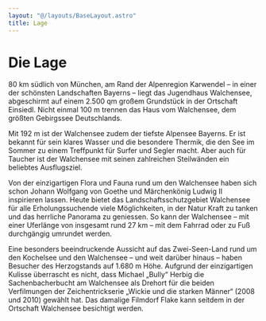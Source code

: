```yaml
---
layout: "@/layouts/BaseLayout.astro"
title: Lage
---
```


# Die Lage

80 km südlich von München, am Rand der Alpenregion Karwendel – in einer der schönsten Land­schaften Bayerns – liegt das Jugendhaus Walchensee, abgeschirmt auf einem 2.500 qm großem Grund­stück in der Ortschaft Einsiedl. Nicht einmal 100 m trennen das Haus vom Walchen­see, dem größten Gebirgssee Deutschlands.

Mit 192 m ist der Walchensee zudem der tiefste Alpensee Bayerns. Er ist bekannt für sein klares Wasser und die besondere Thermik, die den See im Sommer zu einem Treffpunkt für Surfer und Segler macht. Aber auch für Taucher ist der Walchensee mit seinen zahlreichen Steilwänden ein beliebtes Ausflugsziel.

Von der einzigartigen Flora und Fauna rund um den Walchensee haben sich schon Johann Wolfgang von Goethe und Märchenkönig Ludwig II inspirieren lassen. Heute bietet das Landschaftsschutzgebiet Walchensee für alle Erholungssuchende viele Möglichkeiten, in der Natur Kraft zu tanken und das herrliche Panorama zu geniessen. So kann der Walchensee – mit einer Uferlänge von insgesamt rund 27 km – mit dem Fahrrad oder zu Fuß durchgängig umrundet werden.

Eine besonders beeindruckende Aussicht auf das Zwei-Seen-Land rund um den Kochelsee und den Walchensee – und weit darüber hinaus – haben Besucher des Herzogstands auf 1.680 m Höhe. Aufgrund der einzigartigen Kulisse überrascht es nicht, dass Michael „Bully“ Herbig die Sachenbacherbucht am Walchensee als Drehort für die beiden Verfilmungen der Zeichentrickserie „Wickie und die starken Männer“ (2008 und 2010) gewählt hat. Das damalige Filmdorf Flake kann seitdem in der Ortschaft Walchensee besichtigt werden.
